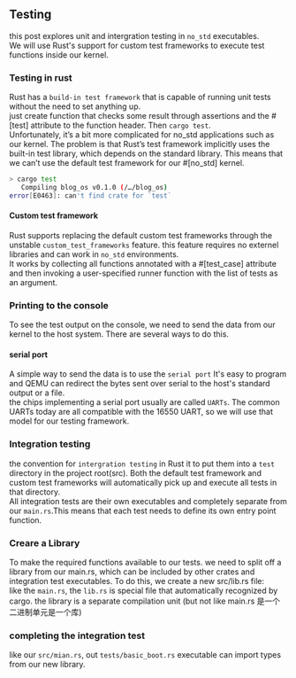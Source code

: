 ## Testing

this post explores unit and intergration testing in `no_std` executables. <br>
We will use Rust's support for custom test frameworks to execute test functions inside our kernel.

### Testing in rust
Rust has a `build-in test framework` that is capable of running unit tests without the need to set anything up.
<br>
just create function that checks some result through assertions and the #[test] attribute to the function header. Then `cargo test`.
<br>
Unfortunately, it’s a bit more complicated for no_std applications such as our kernel. The problem is that Rust’s test framework implicitly uses the built-in test library, which depends on the standard library. This means that we can’t use the default test framework for our #[no_std] kernel.

```bash
> cargo test
   Compiling blog_os v0.1.0 (/…/blog_os)
error[E0463]: can't find crate for `test`
```


#### Custom test framework
Rust supports replacing the default custom test frameworks through the unstable `custom_test_frameworks` feature. this feature requires no externel libraries and can work in `no_std` environments.
<br>
It works by collecting all functions annotated with a #[test_case] attribute and then invoking a user-specified runner function with the list of tests as an argument. 

### Printing to the console
To see the test output on the console, we need to send the data from our kernel to the host system. There are several ways to do this.
#### serial port
A simple way to send the data is to use the `serial port`
It's easy to program and QEMU can redirect the bytes sent over serial to the host's standard output or a file.
<br>
the chips implementing a serial port usually are called `UARTs`. The common UARTs today are all compatible with the 16550 UART, so we will use that model for our testing framework.


### Integration testing
the convention for `intergration testing` in Rust it to put them into a `test` directory in the project root(src).
Both the default test framework and custom test frameworks will automatically pick up and execute all tests in that directory.
<br>
All integration tests are their own executables and completely separate from our `main.rs`.This means that each test needs to define its own entry point function.

### Creare a Library
To make the required functions available to our tests. we need to split off a library from our main.rs, which can be included by other crates and integration test executables. To do this, we create a new src/lib.rs file:
<br>
like the `main.rs`, the `lib.rs` is special file that automatically recognized by cargo. the library is a separate compilation unit (but not like main.rs 是一个二进制单元是一个库)




### completing the integration test
like our `src/mian.rs`, out `tests/basic_boot.rs` executable can import types from our new library.